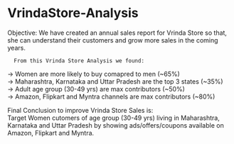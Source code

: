 # VrindaStore-Analysis
Objective: 
We have created an annual sales report for Vrinda Store so that, she can understand their customers and grow more sales in the coming years.   

      From this Vrinda Store Analysis we found:                                                                                                                      
-> Women are more likely to buy comapred to men (~65%)                                                                                                             
-> Maharashtra, Karnataka and Uttar Pradesh are the top 3 states (~35%)                                                                                               
-> Adult age group (30-49 yrs) are max contributors (~50%)                                                                                                            
-> Amazon, Flipkart and Myntra channels are max contributors (~80%) 

Final Conclusion to improve Vrinda Store Sales is:                                                                                                                    
Target Women cutomers of age group (30-49 yrs) living in Maharashtra, Karnataka and Uttar Pradesh by showing ads/offers/coupons available on Amazon, Flipkart and Myntra.
